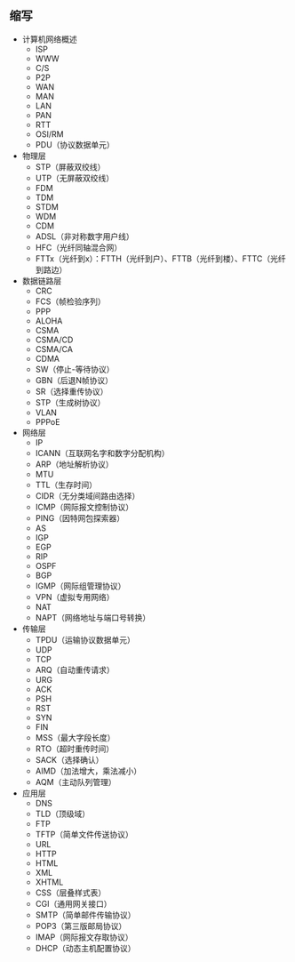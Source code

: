 
## 缩写

- 计算机网络概述
	- ISP
	- WWW
	- C/S
	- P2P
	- WAN
	- MAN
	- LAN
	- PAN
	- RTT
	- OSI/RM
	- PDU（协议数据单元）
- 物理层
	- STP（屏蔽双绞线）
	- UTP（无屏蔽双绞线）
	- FDM
	- TDM
	- STDM
	- WDM
	- CDM
	- ADSL（非对称数字用户线）
	- HFC（光纤同轴混合网）
	- FTTx（光纤到x）：FTTH（光纤到户）、FTTB（光纤到楼）、FTTC（光纤到路边）
- 数据链路层
	- CRC
	- FCS（帧检验序列）
	- PPP
	- ALOHA
	- CSMA
	- CSMA/CD
	- CSMA/CA
	- CDMA
	- SW（停止-等待协议）
	- GBN（后退N帧协议）
	- SR（选择重传协议）
	- STP（生成树协议）
	- VLAN
	- PPPoE
- 网络层
	- IP
	- ICANN（互联网名字和数字分配机构）
	- ARP（地址解析协议）
	- MTU
	- TTL（生存时间）
	- CIDR（无分类域间路由选择）
	- ICMP（网际报文控制协议）
	- PING（因特网包探索器）
	- AS
	- IGP
	- EGP
	- RIP
	- OSPF
	- BGP
	- IGMP（网际组管理协议）
	- VPN（虚拟专用网络）
	- NAT
	- NAPT（网络地址与端口号转换）
- 传输层
	- TPDU（运输协议数据单元）
	- UDP
	- TCP
	- ARQ（自动重传请求）
	- URG
	- ACK
	- PSH
	- RST
	- SYN
	- FIN
	- MSS（最大字段长度）
	- RTO（超时重传时间）
	- SACK（选择确认）
	- AIMD（加法增大，乘法减小）
	- AQM（主动队列管理）
- 应用层
	- DNS
	- TLD（顶级域）
	- FTP
	- TFTP（简单文件传送协议）
	- URL
	- HTTP
	- HTML
	- XML
	- XHTML
	- CSS（层叠样式表）
	- CGI（通用网关接口）
	- SMTP（简单邮件传输协议）
	- POP3（第三版邮局协议）
	- IMAP（网际报文存取协议）
	- DHCP（动态主机配置协议）
